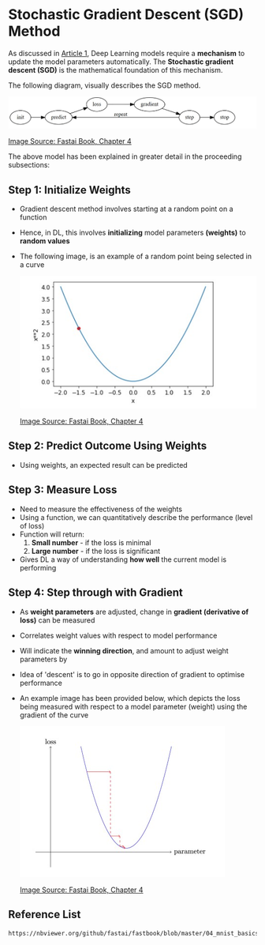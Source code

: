 # Stochastic Gradient Descent (SGD) Method

As discussed in [Article 1](2023-05-13-article1_DL.md), Deep Learning models require a **mechanism** to update the model parameters automatically. The **Stochastic gradient descent (SGD)** is the mathematical foundation of this mechanism. 

The following diagram, visually describes the SGD method. 
<!---(Photo of diagram)-->
![dl model](https://raw.githubusercontent.com/s4536458/s4536458.github.io/master/images/Steps_for_DL.jpg)


[Image Source: Fastai Book, Chapter 4](https://nbviewer.org/github/fastai/fastbook/blob/master/04_mnist_basics.ipynb)

The above model has been explained in greater detail in the proceeding subsections: 

## Step 1: Initialize Weights
- Gradient descent method involves starting at a random point on a function
- Hence, in DL, this involves **initializing** model parameters **(weights)** to **random values**
- The following image, is an example of a random point being selected in a curve

    <!--- RANDOM ALLOCATION IMAGE AS AN EXAMPLE--->
    ![step1_sgd](https://raw.githubusercontent.com/s4536458/s4536458.github.io/master/images/step1_sgd.jpg)

    [Image Source: Fastai Book, Chapter 4](https://nbviewer.org/github/fastai/fastbook/blob/master/04_mnist_basics.ipynb)


## Step 2: Predict Outcome Using Weights
- Using weights, an expected result can be predicted


## Step 3: Measure Loss
- Need to measure the effectiveness of the weights
- Using a function, we can quantitatively describe the performance (level of loss)
- Function will return:
    1. **Small number** - if the loss is minimal
    2. **Large number** - if the loss is significant
- Gives DL a way of understanding **how well** the current model is performing

## Step 4: Step through with Gradient
- As **weight parameters** are adjusted, change in **gradient (derivative of loss)** can be measured 
- Correlates weight values with respect to model performance 
- Will indicate the **winning direction**, and amount to adjust weight parameters by
- Idea of 'descent' is to go in opposite direction of gradient to optimise performance

- An example image has been provided below, which depicts the loss being measured with respect to a model parameter (weight) using the gradient of the curve

    <!--- RANDOM ALLOCATION IMAGE AS AN EXAMPLE--->
    ![step3_sgd](https://raw.githubusercontent.com/s4536458/s4536458.github.io/master/images/step3_sgd.jpg)


    [Image Source: Fastai Book, Chapter 4](https://nbviewer.org/github/fastai/fastbook/blob/master/04_mnist_basics.ipynb)


## Reference List

    https://nbviewer.org/github/fastai/fastbook/blob/master/04_mnist_basics.ipynb

    


